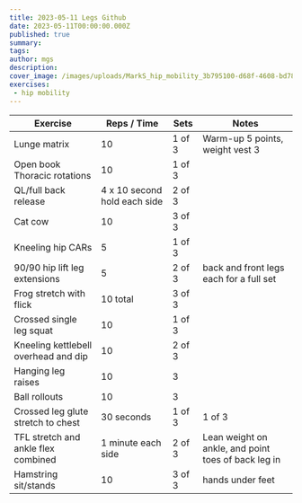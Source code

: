 ```yaml
---
title: 2023-05-11 Legs Github
date: 2023-05-11T00:00:00.000Z
published: true
summary: 
tags:
author: mgs
description: 
cover_image: /images/uploads/MarkS_hip_mobility_3b795100-d68f-4608-bd78-7019354dbe60.png
exercises: 
 - hip mobility
---
```

Exercise|Reps / Time|Sets|Notes
--|--|--|--|
Lunge matrix|  10| 1 of 3 | Warm-up 5 points, weight vest 3 |  
Open book Thoracic rotations|  10| 1 of 3 |  |  
QL/full back release|4 x 10 second hold each side  | 2 of 3 |  |  
 Cat cow | 10 | 3 of 3 |  |  
 Kneeling hip CARs| 5 | 1 of 3 |  |  
90/90 hip lift leg extensions| 5 | 2 of 3 |  back and front legs each for a full set|  
Frog stretch with flick| 10 total | 3 of 3 |  |
Crossed single leg squat| 10 | 1 of 3 |  |  
Kneeling kettlebell overhead and dip| 10 | 2 of 3 |  |  
Hanging leg raises | 10 | 3 | |
Ball rollouts | 10 | 3 | |
Crossed leg glute stretch to chest | 30 seconds | 1 of 3 | 1 of 3  |
 TFL stretch and ankle flex combined | 1 minute each side | 2 of 3 | Lean weight on ankle, and point toes of back leg in|
  Hamstring sit/stands | 10 | 3 of 3 | hands under feet  |
